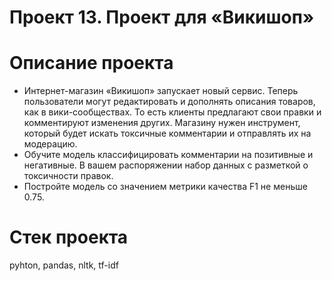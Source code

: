 Проект 13. Проект для «Викишоп»
========================

Описание проекта
========================
- Интернет-магазин «Викишоп» запускает новый сервис. Теперь пользователи могут редактировать и дополнять описания товаров, как в вики-сообществах. То есть клиенты предлагают свои правки и комментируют изменения других. Магазину нужен инструмент, который будет искать токсичные комментарии и отправлять их на модерацию.
- Обучите модель классифицировать комментарии на позитивные и негативные. В вашем распоряжении набор данных с разметкой о токсичности правок.
- Постройте модель со значением метрики качества F1 не меньше 0.75.

Стек проекта
========================
pyhton, pandas, nltk, tf-idf